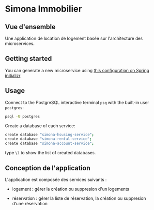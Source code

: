 # Simona Immobilier

## Vue d'ensemble

Une application de location de logement basée sur l'architecture des microservices.

## Getting started

You can generate a new microservice using [this configuration on Spring initializr](https://start.spring.io/#!type=maven-project&language=java&platformVersion=2.7.10&packaging=jar&jvmVersion=11&groupId=com.simonaimmobilier.rental&artifactId=rental-service&name=rental-service&description=Rental%20service&packageName=com.simona.rental&dependencies=web,data-jpa,postgresql)

## Usage

Connect to the PostgreSQL interactive terminal `psq` with the built-in user `postgres`:

```bash
psql -U postgres
```

Create a database of each service:

```bash
create database "simona-housing-service";
create database "simona-rental-service";
create database "simona-account-service";
```

type `\l` to show the list of created databases.

## Conception de l'application

L'application est composée des services suivants :

- logement : gérer la création ou suppresion d'un logements

- réservation : gérer la liste de réservation, la création ou suppresion d'une réservation
